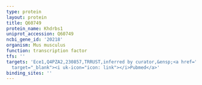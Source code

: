 ```yaml
---
type: protein
layout: protein
title: Q60749
protein_name: Khdrbs1
uniprot_accession: Q60749
ncbi_gene_id: '20218'
organism: Mus musculus
function: transcription factor
tfs: ''
targets: 'Ece1,Q4PZA2,230857,TRRUST,inferred by curator,&ensp;<a href="https://www.ncbi.nlm.nih.gov/pubmed/?term=19752322%5Buid%5D"
  target="_blank"><i uk-icon="icon: link"></i>Pubmed</a>'
binding_sites: ''
---
```

